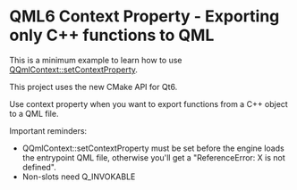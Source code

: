 # QML6 Context Property - Exporting only C++ functions to QML

This is a minimum example to learn how to use [QQmlContext::setContextProperty](https://doc.qt.io/qt-6/qqmlcontext.html#setContextProperty).

This project uses the new CMake API for Qt6.

Use context property when you want to export functions from a C++ object to a QML file.

Important reminders:

* QQmlContext::setContextProperty must be set before the engine loads the entrypoint QML file, otherwise you'll get a "ReferenceError: X is not defined".
* Non-slots need Q_INVOKABLE
